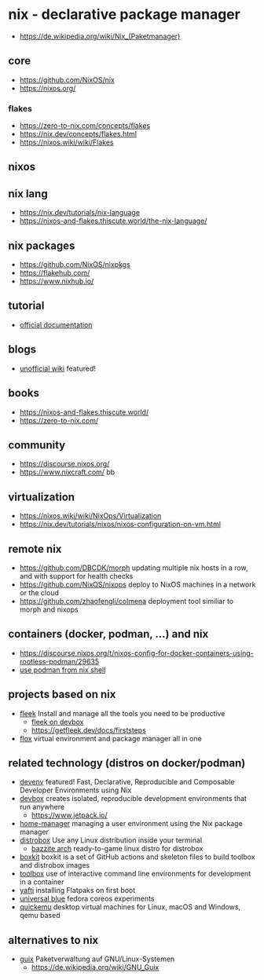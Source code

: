 # nix - declarative package manager

* https://de.wikipedia.org/wiki/Nix_(Paketmanager)

## core

* https://github.com/NixOS/nix
* https://nixos.org/

### flakes 

* https://zero-to-nix.com/concepts/flakes
* https://nix.dev/concepts/flakes.html
* https://nixos.wiki/wiki/Flakes

## nixos

## nix lang

* https://nix.dev/tutorials/nix-language
* https://nixos-and-flakes.thiscute.world/the-nix-language/

## nix packages

* https://github.com/NixOS/nixpkgs
* https://flakehub.com/
* https://www.nixhub.io/

## tutorial

* [official documentation](https://nix.dev/)

## blogs

* [unofficial wiki](https://nixos.wiki/) featured!

## books

* https://nixos-and-flakes.thiscute.world/
* https://zero-to-nix.com/

## community

* https://discourse.nixos.org/
* https://www.nixcraft.com/ bb

## virtualization

* https://nixos.wiki/wiki/NixOps/Virtualization
* https://nix.dev/tutorials/nixos/nixos-configuration-on-vm.html

## remote nix

* https://github.com/DBCDK/morph updating multiple nix hosts in a row, and with support for health checks
* https://github.com/NixOS/nixops deploy to NixOS machines in a network or the cloud
* https://github.com/zhaofengli/colmena deployment tool similiar to morph and nixops

## containers (docker, podman, ...) and nix

* https://discourse.nixos.org/t/nixos-config-for-docker-containers-using-rootless-podman/29635
* [use podman from nix shell](https://gist.github.com/adisbladis/187204cb772800489ee3dac4acdd9947)

## projects based on nix

* [fleek](https://getfleek.dev/) Install and manage all the tools you need to be productive
  + [fleek on devbox](https://getfleek.dev/docs/devbox)
  + https://getfleek.dev/docs/firststeps
* [flox](https://github.com/flox/flox) virtual environment and package manager all in one

## related technology (distros on docker/podman)

* [devenv](https://devenv.sh/) featured!
  Fast, Declarative, Reproducible and Composable Developer Environments using Nix 
* [devbox](https://www.jetpack.io/devbox/) creates isolated, reproducible development environments that run anywhere
  + https://www.jetpack.io/
* [home-manager](https://github.com/nix-community/home-manager) managing a user environment using the Nix package manager
* [distrobox](https://github.com/89luca89/distrobox) Use any Linux distribution inside your terminal
  + [bazzite arch](https://github.com/ublue-os/bazzite-arch) ready-to-game linux distro for distrobox
* [boxkit](https://github.com/ublue-os/boxkit) boxkit is a set of GitHub actions and skeleton files to build toolbox and distrobox images
* [toolbox](https://github.com/containers/toolbox) use of interactive command line environments for development in a container
* [yafti](https://github.com/ublue-os/yafti) installing Flatpaks on first boot
* [universal blue](https://github.com/ublue-os) fedora coreos experiments
* [quickemu](https://github.com/quickemu-project/quickemu) desktop virtual machines for Linux, macOS and Windows, qemu based

## alternatives to nix

* [guix](https://guix.gnu.org/)
  Paketverwaltung auf GNU/Linux-Systemen
  + https://de.wikipedia.org/wiki/GNU_Guix
